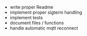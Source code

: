 * write proper Readme
* implement proper sigterm handling
* implement tests
* document files / functions
* handle automatic mqtt reconnect